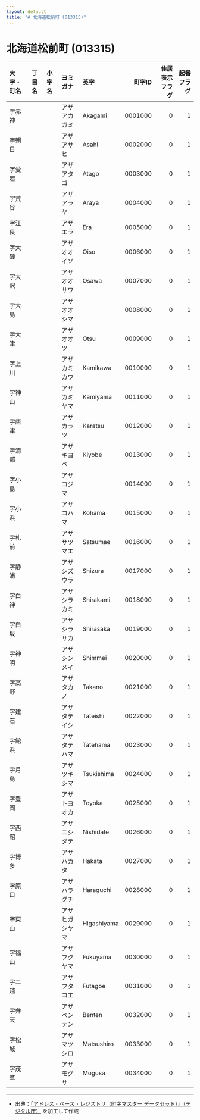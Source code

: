 ```yaml
---
layout: default
title: "# 北海道松前町 (013315)"
---
```


# 北海道松前町 (013315)

| 大字・町名 | 丁目名 | 小字名 | ヨミガナ | 英字 | 町字ID | 住居表示フラグ | 起番フラグ |
|:--------|:------|:------|:-----------------|:---------------------|--------:|----------:|--------:|
| 字赤神 |  |  | アザアカガミ | Akagami | 0001000 | 0 | 1 |
| 字朝日 |  |  | アザアサヒ | Asahi | 0002000 | 0 | 1 |
| 字愛宕 |  |  | アザアタゴ | Atago | 0003000 | 0 | 1 |
| 字荒谷 |  |  | アザアラヤ | Araya | 0004000 | 0 | 1 |
| 字江良 |  |  | アザエラ | Era | 0005000 | 0 | 1 |
| 字大磯 |  |  | アザオオイソ | Oiso | 0006000 | 0 | 1 |
| 字大沢 |  |  | アザオオサワ | Osawa | 0007000 | 0 | 1 |
| 字大島 |  |  | アザオオシマ |  | 0008000 | 0 | 1 |
| 字大津 |  |  | アザオオツ | Otsu | 0009000 | 0 | 1 |
| 字上川 |  |  | アザカミカワ | Kamikawa | 0010000 | 0 | 1 |
| 字神山 |  |  | アザカミヤマ | Kamiyama | 0011000 | 0 | 1 |
| 字唐津 |  |  | アザカラツ | Karatsu | 0012000 | 0 | 1 |
| 字清部 |  |  | アザキヨベ | Kiyobe | 0013000 | 0 | 1 |
| 字小島 |  |  | アザコジマ |  | 0014000 | 0 | 1 |
| 字小浜 |  |  | アザコハマ | Kohama | 0015000 | 0 | 1 |
| 字札前 |  |  | アザサツマエ | Satsumae | 0016000 | 0 | 1 |
| 字静浦 |  |  | アザシズウラ | Shizura | 0017000 | 0 | 1 |
| 字白神 |  |  | アザシラカミ | Shirakami | 0018000 | 0 | 1 |
| 字白坂 |  |  | アザシラサカ | Shirasaka | 0019000 | 0 | 1 |
| 字神明 |  |  | アザシンメイ | Shimmei | 0020000 | 0 | 1 |
| 字高野 |  |  | アザタカノ | Takano | 0021000 | 0 | 1 |
| 字建石 |  |  | アザタテイシ | Tateishi | 0022000 | 0 | 1 |
| 字館浜 |  |  | アザタテハマ | Tatehama | 0023000 | 0 | 1 |
| 字月島 |  |  | アザツキシマ | Tsukishima | 0024000 | 0 | 1 |
| 字豊岡 |  |  | アザトヨオカ | Toyoka | 0025000 | 0 | 1 |
| 字西館 |  |  | アザニシダテ | Nishidate | 0026000 | 0 | 1 |
| 字博多 |  |  | アザハカタ | Hakata | 0027000 | 0 | 1 |
| 字原口 |  |  | アザハラグチ | Haraguchi | 0028000 | 0 | 1 |
| 字東山 |  |  | アザヒガシヤマ | Higashiyama | 0029000 | 0 | 1 |
| 字福山 |  |  | アザフクヤマ | Fukuyama | 0030000 | 0 | 1 |
| 字二越 |  |  | アザフタコエ | Futagoe | 0031000 | 0 | 1 |
| 字弁天 |  |  | アザベンテン | Benten | 0032000 | 0 | 1 |
| 字松城 |  |  | アザマツシロ | Matsushiro | 0033000 | 0 | 1 |
| 字茂草 |  |  | アザモグサ | Mogusa | 0034000 | 0 | 1 |

---

- 出典：[「アドレス・ベース・レジストリ（町字マスター データセット）』（デジタル庁）](https://www.digital.go.jp/policies/base_registry_address/) を加工して作成